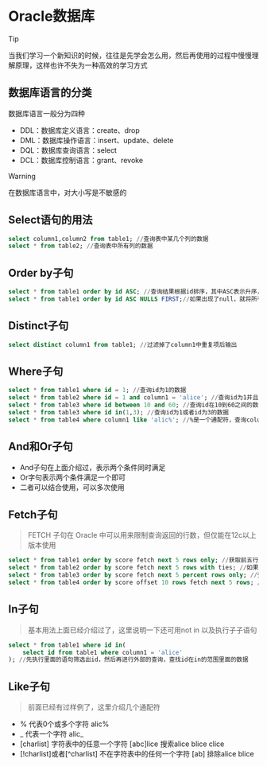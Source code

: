 # Oracle数据库

> [!tip]
> 当我们学习一个新知识的时候，往往是先学会怎么用，然后再使用的过程中慢慢理解原理，这样也许不失为一种高效的学习方式

## 数据库语言的分类

数据库语言一般分为四种

- DDL：数据库定义语言：create、drop
- DML：数据库操作语言：insert、update、delete
- DQL：数据库查询语言：select
- DCL：数据库控制语言：grant、revoke

> [!warning]
> 在数据库语言中，对大小写是不敏感的

## Select语句的用法

```sql
select column1,column2 from table1; //查询表中某几个列的数据
select * from table2; //查询表中所有列的数据
```

## Order by子句

```sql
select * from table1 order by id ASC; //查询结果根据id排序，其中ASC表示升序，DESC表示降序（不加ASC也默认是升序）
select * from table1 order by id ASC NULLS FIRST;//如果出现了null，就将所有带有null的放到前面
```

## Distinct子句

```sql
select distinct column1 from table1; //过滤掉了column1中重复项后输出
```

## Where子句

```sql
select * from table1 where id = 1; //查询id为1的数据
select * from table2 where id = 1 and column1 = 'alice'; //查询id为1并且某一列是alice的数据
select * from table3 where id between 10 and 60; //查询id在10到60之间的数据
select * from table3 where id in(1,3); //查询id为1或者id为3的数据
select * from table4 where column1 like 'alic%'; //%是一个通配符，查询column1中值为alic开头的数据
```

## And和Or子句

- And子句在上面介绍过，表示两个条件同时满足
- Or字句表示两个条件满足一个即可
- 二者可以结合使用，可以多次使用

## Fetch子句

> FETCH 子句在 Oracle 中可以用来限制查询返回的行数，但仅能在12c以上版本使用

```sql
select * from table1 order by score fetch next 5 rows only; //获取前五行内容，其中的 next ... rows 可以替换为 first ... row
select * from table2 order by score fetch next 5 rows with ties; //如果前五行之后有并列第五的，也会包含在内
select * from table3 order by score fetch next 5 percent rows only; //查询前5%
select * from table4 order by score offset 10 rows fetch next 5 rows; //跳过前10之后的五行，实际上是11~15行
```

## In子句

> 基本用法上面已经介绍过了，这里说明一下还可用not in 以及执行子子语句

```sql
select * from table1 where id in(
    select id from table1 where column1 = 'alice'
); //先执行里面的语句筛选出id，然后再进行外部的查询，查找id在in的范围里面的数据
```

## Like子句

> 前面已经有过样例了，这里介绍几个通配符

- % 代表0个或多个字符 alic%
- _ 代表一个字符 alic_
- [charlist] 字符表中的任意一个字符 [abc]lice 搜索alice blice clice
- [!charlist]或者[^charlist] 不在字符表中的任何一个字符 [ab] 排除alice blice
